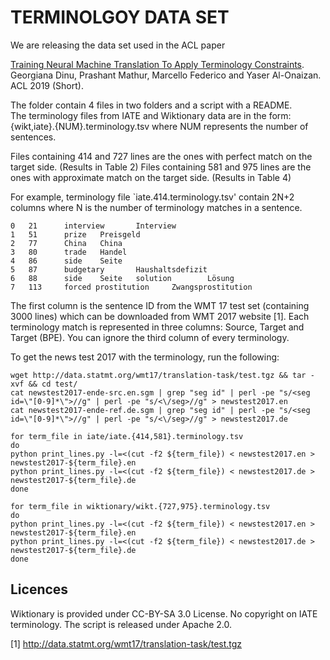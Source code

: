 TERMINOLGOY DATA SET
====================

We are releasing the data set used in the ACL paper

[Training Neural Machine Translation To Apply Terminology Constraints](https://www.aclweb.org/anthology/P19-1294/). Georgiana Dinu, Prashant Mathur, Marcello Federico and Yaser Al-Onaizan. ACL 2019 (Short).

The folder contain 4 files in two folders and a script with a README.  
The terminology files from IATE and Wiktionary data are in the form: {wikt,iate}.{NUM}.terminology.tsv where NUM represents the number of sentences. 

Files containing 414 and 727 lines are the ones with perfect match on the target side. (Results in Table 2)
Files containing 581 and 975 lines are the ones with approximate match on the target side. (Results in Table 4)

For example, terminology file `iate.414.terminology.tsv' contain 2N+2 columns where N is the number of terminology matches in a sentence.

```
0	21      interview       Interview
1	51      prize   Preisgeld
2	77      China   China 
3	80      trade   Handel
4	86      side    Seite
5	87      budgetary       Haushaltsdefizit
6	88      side    Seite   solution        Lösung
7	113     forced prostitution     Zwangsprostitution
```

The first column is the sentence ID from the WMT 17 test set (containing 3000 lines) which can be downloaded from WMT 2017 website [1].
Each terminology match is represented in three columns: Source, Target and Target (BPE). You can ignore the third column of every terminology. 

To get the news test 2017 with the terminology, run the following:

```
wget http://data.statmt.org/wmt17/translation-task/test.tgz && tar -xvf && cd test/
cat newstest2017-ende-src.en.sgm | grep "seg id" | perl -pe "s/<seg id=\"[0-9]*\">//g" | perl -pe "s/<\/seg>//g" > newstest2017.en
cat newstest2017-ende-ref.de.sgm | grep "seg id" | perl -pe "s/<seg id=\"[0-9]*\">//g" | perl -pe "s/<\/seg>//g" > newstest2017.de

for term_file in iate/iate.{414,581}.terminology.tsv
do
python print_lines.py -l=<(cut -f2 ${term_file}) < newstest2017.en > newstest2017-${term_file}.en
python print_lines.py -l=<(cut -f2 ${term_file}) < newstest2017.de > newstest2017-${term_file}.de
done

for term_file in wiktionary/wikt.{727,975}.terminology.tsv
do
python print_lines.py -l=<(cut -f2 ${term_file}) < newstest2017.en > newstest2017-${term_file}.en
python print_lines.py -l=<(cut -f2 ${term_file}) < newstest2017.de > newstest2017-${term_file}.de
done
```

Licences
--------

Wiktionary is provided under CC-BY-SA 3.0 License. No copyright on IATE terminology. The script is released under Apache 2.0. 


[1] http://data.statmt.org/wmt17/translation-task/test.tgz
